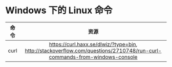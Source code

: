 # Windows 下的 Linux 命令

| 命令 | 资源 |
|:----:|:-----:|
| curl | https://curl.haxx.se/dlwiz/?type=bin, http://stackoverflow.com/questions/2710748/run-curl-commands-from-windows-console |

